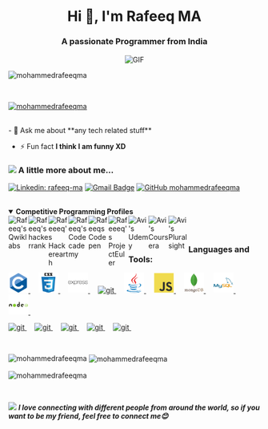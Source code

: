 <h1 align="center">Hi 👋, I'm Rafeeq MA</h1>
<h3 align="center">A passionate Programmer from India</h3>
<p align="center"><img align="center" alt="GIF" src="https://cdn.dribbble.com/users/1059583/screenshots/4171367/coding-freak.gif" width="400px" /> </p>

<p align="left"> <img src="https://komarev.com/ghpvc/?username=mohammedrafeeqma&label=Profile%20views&color=0e75b6&style=flat" alt="mohammedrafeeqma" /> </p>
</br>
<p align="left"> <a href="https://github.com/ryo-ma/github-profile-trophy"><img src="https://github-profile-trophy.vercel.app/?username=mohammedrafeeqma" alt="mohammedrafeeqma" /></a> </p>
</br>
- 💬 Ask me about **any tech related stuff**

- ⚡ Fun fact **I think I am funny XD**


### <img src="https://media.giphy.com/media/VgCDAzcKvsR6OM0uWg/giphy.gif" width="50"> A little more about me... 

[![Linkedin: rafeeq-ma](https://img.shields.io/badge/-%20rafeeq_ma-blue?style=plastic&logo=Linkedin&logoColor=white&link=//https://www.linkedin.com/in/mohammed-rafeeq-ma-55403b1b2/)](https://www.linkedin.com/in/mohammed-rafeeq-ma-55403b1b2//)
[![Gmail Badge](https://img.shields.io/badge/-mohammedrafeeqma@gmail.com-c14438?style=plastic&logo=Gmail&logoColor=white&link=mailto:mohammedrafeeqma@gmail.com)](mailto:mohammedrafeeqma@gmail.com)
[![GitHub mohammedrafeeqma](https://img.shields.io/github/followers/mohammedrafeeqma?label=follow&style=social)](https://github.com/mohammedrafeeqma)
</br></br>

<details open>
<summary><b>Competitive Programming Profiles</b></summary>
 <a href="https://www.qwiklabs.com/public_profiles/601bcde1-14de-406e-8edc-97d32c076df6" title='Qwiklabs'>
    <img align="left" alt="Rafeeq's Qwiklabs" width="40px" src="https://www.qwiklabs.com/qwiklabs_logo_900x887.png" />
</a>  
<a href="https://www.hackerrank.com/rafeequemaz" title='Hackerrank'>
    <img align="left" alt="Rafeeq's hackerrank" width="40px" src="https://cdn.cutshort.io/public/companies/572b17e20aeee5dd0b12e94a/hackerrank-logo" />
</a>
<a href="https://www.hackerearth.com/@mohammedrafeeqma" title='Hackerearth'>
    <img align="left" alt="Rafeeeq's Hackerearth" width="40px" src="https://media.cdn.gradconnection.com/uploads/8cda75b2-8384-47be-af0b-6c1d4314bc0a-HACKEREARTH_LOGO.png" />
</a>
<a href="https://www.codecademy.com/profiles/rafeeqMA8765612627" title='Codecademy'>
    <img align="left" alt="Rafeeq's Codecademy" width="40px" src="https://alternative.me/media/256/codecademy-icon-kaifscwzqkl89ywi-c.png" />
</a>
<a href="https://codepen.io/rafeeqma" title='Codepen'>
    <img align="left" alt="Rafeeqs Codepen" width="40px" src="https://cdn.jsdelivr.net/npm/simple-icons@3.2.0/icons/codepen.svg" />
</a>

<a href="https://projecteuler.net/progress" title='ProjectEuler'>
    <img align="left" alt="Rafeeeq's ProjectEuler" width="40px" src="https://nl.mathworks.com/images/responsive/supporting/matlabcentral/cody/badges/project_euler.png" />
</a>    
<a href="https://sapient.udemy.com/user/rafeeqma/" title='Udemy'>
    <img align="left" alt="Avi's Udemy" width="40px" src="https://cdn.worldvectorlogo.com/logos/udemy-1.svg" />
</a>    
<a href="https://www.coursera.org/user/rafeeqma" title='Coursera'>
    <img align="left" alt="Avi's Coursera" width="40px" src="https://ucarecdn.com/e483b814-5ca9-4784-95b8-be011000c26e/-/format/jpeg/-/progressive/yes/-/preview/480x480/" />
</a>
<a href="https://app.pluralsight.com/profile/rafeeqma" title='Pluralsight'>
    <img align="left" alt="Avi's Pluralsight" width="40px" src="https://user-images.githubusercontent.com/4683221/34775011-89bb46c2-f609-11e7-8bd1-d7a70d2277fd.jpg" />
</a>  
   
</details>
</br> </br>


<h3 align="left">Languages and Tools:</h3>
<p align="left"> <a href="https://www.cprogramming.com/" target="_blank"> <img src="https://raw.githubusercontent.com/devicons/devicon/master/icons/c/c-original.svg" alt="c" width="40" height="40"/> </a>&nbsp; &nbsp;
  <a href="https://www.w3schools.com/css/" target="_blank"> <img src="https://raw.githubusercontent.com/devicons/devicon/master/icons/css3/css3-original-wordmark.svg" alt="css3" width="40" height="40"/> </a> &nbsp; &nbsp;
  <a href="https://expressjs.com" target="_blank"> <img src="https://raw.githubusercontent.com/devicons/devicon/master/icons/express/express-original-wordmark.svg" alt="express" width="40" height="40"/> </a> &nbsp; &nbsp;
  <a href="https://git-scm.com/" target="_blank"> <img src="https://www.vectorlogo.zone/logos/git-scm/git-scm-icon.svg" alt="git" width="40" height="40"/> </a> &nbsp; &nbsp;
  <a href="https://www.java.com" target="_blank"> <img src="https://raw.githubusercontent.com/devicons/devicon/master/icons/java/java-original.svg" alt="java" width="40" height="40"/> </a> &nbsp; &nbsp;
  <a href="https://developer.mozilla.org/en-US/docs/Web/JavaScript" target="_blank"> <img src="https://raw.githubusercontent.com/devicons/devicon/master/icons/javascript/javascript-original.svg" alt="javascript" width="40" height="40"/> </a> &nbsp; &nbsp;
  <a href="https://www.mongodb.com/" target="_blank"> <img src="https://raw.githubusercontent.com/devicons/devicon/master/icons/mongodb/mongodb-original-wordmark.svg" alt="mongodb" width="40" height="40"/> </a> &nbsp; &nbsp;
  <a href="https://www.mysql.com/" target="_blank"> <img src="https://raw.githubusercontent.com/devicons/devicon/master/icons/mysql/mysql-original-wordmark.svg" alt="mysql" width="40" height="40"/> </a> &nbsp; &nbsp;
  <a href="https://nodejs.org" target="_blank"> <img src="https://raw.githubusercontent.com/devicons/devicon/master/icons/nodejs/nodejs-original-wordmark.svg" alt="nodejs" width="40" height="40"/> </a> &nbsp;&nbsp;
 
 <a href="https://git-scm.com/" target="_blank"> <img src="https://img.shields.io/badge/HTML5-E34F26?style=for-the-badge&logo=html5&logoColor=white" alt="git" width="85" height="30"/> </a> &nbsp; &nbsp;
 <a href="https://git-scm.com/" target="_blank"> <img src="https://img.shields.io/badge/Java-ED8B00?style=for-the-badge&logo=java&logoColor=white" alt="git" width="85" height="30"/> </a> &nbsp; &nbsp;
 <a href="https://git-scm.com/" target="_blank"> <img src="https://img.shields.io/badge/Bootstrap-563D7C?style=for-the-badge&logo=bootstrap&logoColor=white" alt="git" width="90" height="30"/> </a> &nbsp; &nbsp;
 <a href="https://git-scm.com/" target="_blank"> <img src="https://img.shields.io/badge/Express.js-000000?style=for-the-badge&logo=express&logoColor=white" alt="git" width="90" height="30"/> </a> &nbsp; &nbsp;
 <a href="https://git-scm.com/" target="_blank"> <img src="https://img.shields.io/badge/React-20232A?style=for-the-badge&logo=react&logoColor=61DAFB" alt="git" width="90" height="20"/> </a> &nbsp; &nbsp;
</p>
</br>

<p><img align="left" src="https://github-readme-stats.vercel.app/api/top-langs?username=mohammedrafeeqma&show_icons=true&locale=en&layout=compact" alt="mohammedrafeeqma" /></p>

<p>&nbsp;<img align="center" src="https://github-readme-stats.vercel.app/api?username=mohammedrafeeqma&show_icons=true&locale=en" alt="mohammedrafeeqma" /></p>

<p><img align="center" src="https://github-readme-streak-stats.herokuapp.com/?user=mohammedrafeeqma&" alt="mohammedrafeeqma" /></p>
</br>
<!-- Feel free to reach out and introduce yourself :D-->
<p>
<img src="https://media.giphy.com/media/LnQjpWaON8nhr21vNW/giphy.gif" width="60"> <em><b>I love connecting with different people from around the world, so if you want to be my friend, feel free to connect me😊</em>
 </p>
